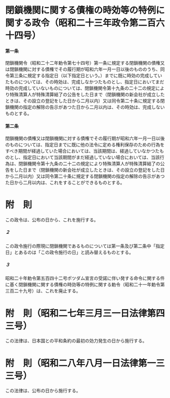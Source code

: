 # 閉鎖機関に関する債権の時効等の特例に関する政令（昭和二十三年政令第二百六十四号）
#### 第一条
閉鎖機関令（昭和二十二年勅令第七十四号）第一条に規定する閉鎖機関の債権又は閉鎖機関に対する債権でその履行期が昭和六年一月一日以後のもののうち、同令第三条に規定する指定日（以下指定日という。）までに既に時効の完成していたものについては、その時効は、完成しなかつたものとし、指定日においてまだ時効の完成していないものについては、閉鎖機関令第十九条の二十二の規定により特殊清算人が特殊清算結了の公告をした日まで（閉鎖機関の新会社が成立したときは、その設立の登記をした日から二月以内）又は同令第二十条に規定する閉鎖機関の指定の解除の告示があつた日から二月以内は、その時効は、完成しないものとする。
#### 第二条
閉鎖機関の債権又は閉鎖機関に対する債権でその履行期が昭和六年一月一日以後のものについては、指定日までに既に他の法令に定める権利保存のための行為をすべき期間が経過していた場合においては、当該期間は、経過していなかつたものとし、指定日において当該期間がまだ経過していない場合においては、当該行為は、閉鎖機関令第十九条の二十二の規定により特殊清算人が特殊清算結了の公告をした日まで（閉鎖機関の新会社が成立したときは、その設立の登記をした日から二月以内）又は同令第二十条に規定する閉鎖機関の指定の解除の告示があつた日から二月以内は、これをすることができるものとする。
# 附　則
この政令は、公布の日から、これを施行する。
##### ２
この政令施行の際現に閉鎖機関であるものについては第一条及び第二条中「指定日」とあるのは「この政令施行の日」と読み替えるものとする。
##### ３
昭和二十年勅令第五百四十二号ポツダム宣言の受諾に伴い発する命令に関する件に基く閉鎖機関に関する債権の時効等の特例に関する勅令（昭和二十一年勅令第三百二十九号）は、これを廃止する。
# 附　則（昭和二七年三月三一日法律第四三号）
この法律は、日本国との平和条約の最初の効力発生の日から施行する。
# 附　則（昭和二八年八月一日法律第一三三号）
この法律は、公布の日から施行する。
